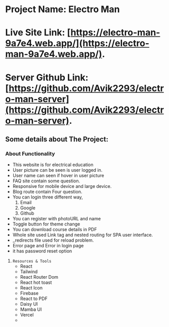 # Project Name: Electro Man

# Live Site Link: [https://electro-man-9a7e4.web.app/](https://electro-man-9a7e4.web.app/).

# Server Github Link: [https://github.com/Avik2293/electro-man-server](https://github.com/Avik2293/electro-man-server).

## Some details about The Project:

### About Functionality
* This website is for electrical education
* User picture can be seen is user logged in.
* User name can seen if hover in user picture
* FAQ site contain some question.
* Responsive for mobile device and large device.
* Blog route contain Four question.
* You can login three different way,
    1. Email
    2. Google
    3. Github
* You can register with photoURL and name
* Toggle button for theme change
* You can download course details in PDF
* Whole site used Link tag and nested routing for SPA user interface. 
* _redirects file used for reload problem.
* Error page and Error in login page 
* it has password reset option


1. `Resources & Tools`
    * React
    * Tailwind
    * React Router Dom
    * React hot toast
    * React Icon
    * Firebase
    * React to PDF
    * Daisy UI
    * Mamba UI
    * Vercel
    * 

